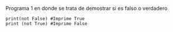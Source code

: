 Programa 1 en donde se trata de demostrar si es falso o verdadero
```
print(not False) #Imprime True
print (not True) #Imprime False
```
